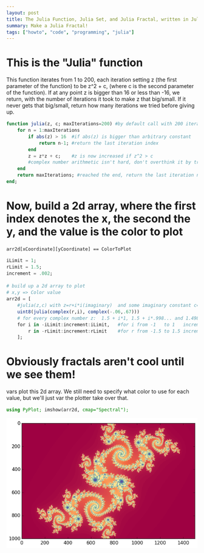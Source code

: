 ```yaml
---
layout: post
title: The Julia Function, Julia Set, and Julia Fractal, written in Julia
summary: Make a Julia Fractal!
tags: ["howto", "code", "programming", "julia"]
---
```


# This is the "Julia" function

This function iterates from 1 to 200, each iteration setting z (the first parameter of the function) to be z^2 + c, (where c is the second parameter of the function). If at any point z is bigger than 16 or less than -16, we return, with the number of iterations it took to make z that big/small. If it never gets that big/small, return how many iterations we tried before giving up.


```julia
function julia(z, c; maxIterations=200) #by default call with 200 iterations.
    for n = 1:maxIterations
        if abs(z) > 16  #if abs(z) is bigger than arbitrary constant
            return n-1; #return the last iteration index
        end
        z = z*z + c;    #z is now increased if z^2 > c
        #complex number arithmetic isn't hard, don't overthink it by trying to understand imaginary numbers!
    end
    return maxIterations; #reached the end, return the last iteration number
end;
```

# Now, build a 2d array, where the first index denotes the x, the second the y, and the value is the color to plot
 `arr2d[xCoordinate][yCoordinate] == ColorToPlot`


```julia
iLimit = 1;
rLimit = 1.5;
increment = .002;

# build up a 2d array to plot
# x,y => Color value
arr2d = [
    #julia(z,c) with z=r+i*i(imaginary)  and some imaginary constant c=-.06+.67i
    uint8(julia(complex(r,i), complex(-.06,.67)))
    # for every complex number z:  1.5 + i*1, 1.5 + i*.998... and 1.498 + i*1, 1.496 + i*1
    for i in -iLimit:increment:iLimit,   #for i from -1   to 1   incrementing by .002
        r in -rLimit:increment:rLimit    #for r from -1.5 to 1.5 incrementing by .002
    ];
```

# Obviously fractals aren't cool until we see them!
vars plot this 2d array. We still need to specify what color to use for each value, but we'll just var the plotter take over that.


```julia
using PyPlot; imshow(arr2d, cmap="Spectral");
```


![](/public/images/output_5_0.png)
